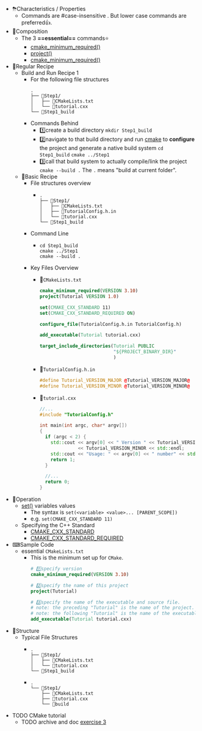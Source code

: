 - ⛈Characteristics / Properties
	- Commands are #case-insensitive . But lower case commands are preferred👍.
- 🧪Composition
	- The 3 **==essential==** commands⭐
		- [cmake_minimum_required()](https://cmake.org/cmake/help/latest/command/cmake_minimum_required.html#command:cmake_minimum_required)
		- [project()](https://cmake.org/cmake/help/latest/command/project.html#command:project)
		- [cmake_minimum_required()](https://cmake.org/cmake/help/latest/command/cmake_minimum_required.html#command:cmake_minimum_required)
- 🥘Regular Recipe
	- Build and Run Recipe 1
		- For the following file structures
		  ``` 
		  .
		  ├── 📁Step1/
		  │   ├── 📄CMakeLists.txt
		  │   └── 📄tutorial.cxx
		  └── 📁Step1_build
		  ```
		- Commands Behind
			- 1️⃣create a build directory
			  `mkdir Step1_build`
			- 2️⃣navigate to that build directory and run [cmake](https://cmake.org/cmake/help/latest/manual/cmake.1.html#manual:cmake(1)) to **configure** the project and generate a native build system
			  `cd Step1_build`
			  `cmake ../Step1`
			- 3️⃣call that build system to actually compile/link the project
			  `cmake --build .`
			  The `.` means "build at current folder".
	- 📌Basic Recipe
		- File structures overview
			- ``` 
			  .
			  ├── 📁Step1/
			  │   ├── 📄CMakeLists.txt
			  │   ├── 📄TutorialConfig.h.in
			  │   └── 📄tutorial.cxx
			  └── 📁Step1_build
			  ```
		- Command Line
			- ``` shell
			  cd Step1_build
			  cmake ../Step1
			  cmake --build .
			  ```
		- Key Files Overview
			- 📄`CMakeLists.txt`
			  
			  ``` cmake
			  cmake_minimum_required(VERSION 3.10)
			  project(Tutorial VERSION 1.0)
			  
			  set(CMAKE_CXX_STANDARD 11)
			  set(CMAKE_CXX_STANDARD_REQUIRED ON)
			  
			  configure_file(TutorialConfig.h.in TutorialConfig.h)
			  
			  add_executable(Tutorial tutorial.cxx)
			  
			  target_include_directories(Tutorial PUBLIC
			                             "${PROJECT_BINARY_DIR}"
			                             )
			  ```
			- 📄`TutorialConfig.h.in`
			  
			  ``` c++
			  #define Tutorial_VERSION_MAJOR @Tutorial_VERSION_MAJOR@
			  #define Tutorial_VERSION_MINOR @Tutorial_VERSION_MINOR@
			  ```
			- 📄`tutorial.cxx`
			  
			  ``` c++
			  //...
			  #include "TutorialConfig.h"
			  
			  int main(int argc, char* argv[])
			  {
			    if (argc < 2) {
			      std::cout << argv[0] << " Version " << Tutorial_VERSION_MAJOR << "."
			                << Tutorial_VERSION_MINOR << std::endl;
			      std::cout << "Usage: " << argv[0] << " number" << std::endl;
			      return 1;
			    }
			  
			    //...
			    return 0;
			  }
			  ```
- 💫Operation
	- [set()](https://cmake.org/cmake/help/latest/command/set.html#command:set) variables values
		- The syntax is `set(<variable> <value>... [PARENT_SCOPE])`
		- e.g.  `set(CMAKE_CXX_STANDARD 11)`
	- Specifying the C++ Standard
		- [CMAKE_CXX_STANDARD](https://cmake.org/cmake/help/latest/variable/CMAKE_CXX_STANDARD.html#variable:CMAKE_CXX_STANDARD)
		- [CMAKE_CXX_STANDARD_REQUIRED](https://cmake.org/cmake/help/latest/variable/CMAKE_CXX_STANDARD_REQUIRED.html#variable:CMAKE_CXX_STANDARD_REQUIRED)
- ⌨Sample Code
	- essential `CMakeLists.txt`
		- This is the minimum set up for `CMake`.
		  ``` cmake
		  # 1️⃣specify version
		  cmake_minimum_required(VERSION 3.10)
		  
		  # 2️⃣specify the name of this project
		  project(Tutorial)
		  
		  # 3️⃣specify the name of the executable and source file.
		  # note: the preceding "Tutorial" is the name of the project.
		  # note: the following "Tutorial" is the name of the executable.
		  add_executable(Tutorial tutorial.cxx)
		  ```
- 🧱Structure
	- Typical File Structures
		- ``` 
		  .
		  ├── 📁Step1/
		  │   ├── 📄CMakeLists.txt
		  │   └── 📄tutorial.cxx
		  └── 📁Step1_build
		  ```
		- ``` 
		  .
		  └── 📁Step1/
		      ├── 📄CMakeLists.txt
		      ├── 📄tutorial.cxx
		      └── 📁build
		  ```
- TODO CMake tutorial
	- TODO archive and doc [exercise 3](https://cmake.org/cmake/help/latest/guide/tutorial/A%20Basic%20Starting%20Point.html#exercise-3-adding-a-version-number-and-configured-header-file)